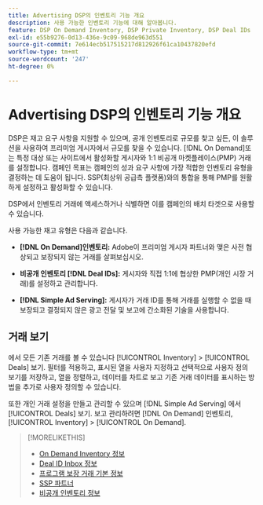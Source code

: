 ```yaml
---
title: Advertising DSP의 인벤토리 기능 개요
description: 사용 가능한 인벤토리 기능에 대해 알아봅니다.
feature: DSP On Demand Inventory, DSP Private Inventory, DSP Deal IDs
exl-id: e55b9276-0d13-436e-9c09-968de963d551
source-git-commit: 7e614ecb517515217d812926f61ca10437820efd
workflow-type: tm+mt
source-wordcount: '247'
ht-degree: 0%

---
```


# Advertising DSP의 인벤토리 기능 개요

DSP은 재고 요구 사항을 지원할 수 있으며, 공개 인벤토리로 규모를 찾고 싶든, 이 솔루션을 사용하여 프리미엄 게시자에서 규모를 찾을 수 있습니다. [!DNL On Demand]또는 특정 대상 또는 사이트에서 활성화할 게시자와 1:1 비공개 마켓플레이스(PMP) 거래를 설정합니다. 캠페인 목표는 캠페인의 성과 요구 사항에 가장 적합한 인벤토리 유형을 결정하는 데 도움이 됩니다. SSP(최상위 공급측 플랫폼)와의 통합을 통해 PMP를 원활하게 설정하고 활성화할 수 있습니다.

DSP에서 인벤토리 거래에 액세스하거나 식별하면 이를 캠페인의 배치 타겟으로 사용할 수 있습니다.

사용 가능한 재고 유형은 다음과 같습니다.

* **[!DNL On Demand]인벤토리:** Adobe이 프리미엄 게시자 파트너와 맺은 사전 협상되고 보장되지 않는 거래를 살펴보십시오.

* **비공개 인벤토리 [!DNL Deal IDs]:** 게시자와 직접 1:1에 협상한 PMP(개인 시장 거래)를 설정하고 관리합니다.

* **[!DNL Simple Ad Serving]:** 게시자가 거래 ID를 통해 거래를 실행할 수 없을 때 보장되고 결정되지 않은 광고 전달 및 보고에 간소화된 기술을 사용합니다.

## 거래 보기

에서 모든 기존 거래를 볼 수 있습니다 [!UICONTROL Inventory] > [!UICONTROL Deals] 보기. 필터를 적용하고, 표시된 열을 사용자 지정하고 선택적으로 사용자 정의 보기를 저장하고, 열을 정렬하고, 데이터를 차트로 보고 기존 거래 데이터를 표시하는 방법을 추가로 사용자 정의할 수 있습니다.

또한 개인 거래 설정을 만들고 관리할 수 있으며 [!DNL Simple Ad Serving] 에서 [!UICONTROL Deals] 보기. 보고 관리하려면 [!DNL On Demand] 인벤토리, [!UICONTROL Inventory] > [!UICONTROL On Demand].

>[!MORELIKETHIS]
>
>* [On Demand Inventory 정보](on-demand-inventory-about.md)
>* [Deal ID Inbox 정보](deal-id-inbox-about.md)
>* [프로그램 보장 거래 기본 정보](programmatic-guaranteed-about.md)
>* [SSP 파트너](ssp-partners.md)
>* [비공개 인벤토리 정보](private-inventory-about.md)

